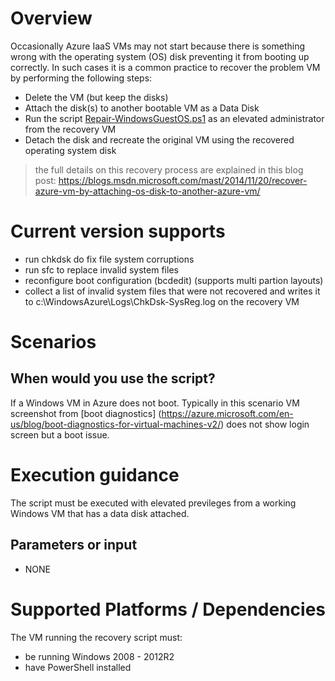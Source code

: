 # Overview
Occasionally Azure IaaS VMs may not start because there is something wrong with the operating system (OS) disk preventing it from booting up correctly.
In such cases it is a common practice to recover the problem VM by performing the following steps:

- Delete the VM (but keep the disks)
- Attach the disk(s) to another bootable VM as a Data Disk
- Run the script [Repair-WindowsGuestOS.ps1](./Repair-WindowsGuestOS.ps1) as an elevated administrator from the recovery VM
- Detach the disk and recreate the original VM using the recovered operating system disk

> the full details on this recovery process are explained in this blog post:
> https://blogs.msdn.microsoft.com/mast/2014/11/20/recover-azure-vm-by-attaching-os-disk-to-another-azure-vm/

# Current version supports
- run chkdsk do fix file system corruptions
- run sfc to replace invalid system files
- reconfigure boot configuration (bcdedit) (supports multi partion layouts)
- collect a list of invalid system files that were not recovered and writes it to c:\WindowsAzure\Logs\ChkDsk-SysReg.log on the recovery VM

# Scenarios

##  When would you use the script?
If a Windows VM in Azure does not boot. Typically in this scenario VM screenshot from [boot diagnostics] (https://azure.microsoft.com/en-us/blog/boot-diagnostics-for-virtual-machines-v2/) does not show login screen but a boot issue.

# Execution guidance
The script must be executed with elevated previleges from a working Windows VM that has a data disk attached.  

## Parameters or input
- NONE

# Supported Platforms / Dependencies
The VM running the recovery script must:
- be running Windows 2008 - 2012R2
- have PowerShell installed


